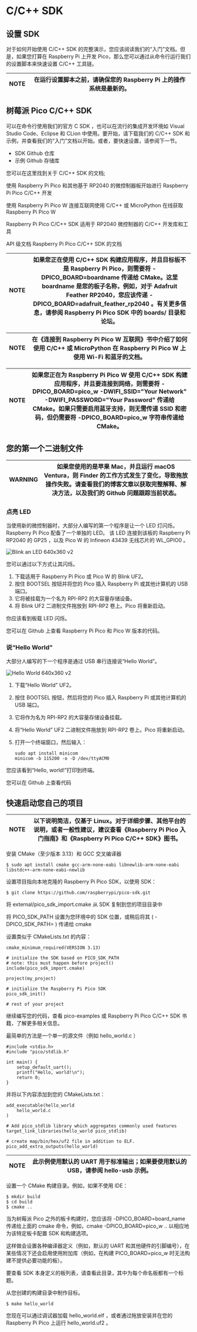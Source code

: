 # C/C++ SDK

## 设置 SDK 

对于如何开始使用 C/C++ SDK 的完整演示，您应该阅读我们的“入门”文档。但是，如果您打算在 Raspberry Pi 上开发 Pico，那么您可以通过从命令行运行我们的设置脚本来快速设置 C/C++ 工具链。

| NOTE | 在运行设置脚本之前，请确保您的 Raspberry Pi 上的操作系统是最新的。 |
| ------ | -------------------------------------------------------------------- |

## 树莓派 Pico C/C++ SDK

可以在命令行使用我们的官方 C SDK ，也可以在流行的集成开发环境如 Visual Studio Code、Eclipse 和 CLion 中使用。要开始，请下载我们的 C/C++ SDK 和示例，并查看我们的“入门”文档以开始。或者，要快速设置，请参阅下一节。

* SDK Github 仓库
* 示例 Github 存储库

您可以在这里找到关于 C/C++ SDK 的文档;

使用 Raspberry Pi Pico 和其他基于 RP2040 的微控制器板开始进行 Raspberry Pi Pico C/C++ 开发

使用 Raspberry Pi Pico W 连接互联网使用 C/C++ 或 MicroPython 在线获取 Raspberry Pi Pico W

Raspberry Pi Pico C/C++ SDK 适用于 RP2040 微控制器的 C/C++ 开发库和工具

API 级文档 Raspberry Pi Pico C/C++ SDK 的文档

| NOTE | 如果您正在使用 C/C++ SDK 构建应用程序，并且目标板不是 Raspberry Pi Pico，则需要将 -DPICO_BOARD=boardname 传递给 CMake。这里 boardname 是您的板子名称，例如，对于 Adafruit Feather RP2040，您应该传递 -DPICO_BOARD=adafruit_feather_rp2040 。有关更多信息，请参阅 Raspberry Pi Pico SDK 中的 boards/ 目录和论坛。 |
| ------ | ------------------------------------------------------------------------------------------------------------------------------------------------------------------------------------------------------------------------------------------------------------------------------------------------------------------ |

| NOTE | 在《连接到 Raspberry Pi Pico W 互联网》书中介绍了如何使用 C/C++ 或 MicroPython 在 Raspberry Pi Pico W 上使用 Wi-Fi 和蓝牙的文档。 |
| ------ | ----------------------------------------------------------------------------------------------------------------------------------- |

| NOTE | 如果您正在为 Raspberry Pi Pico W 使用 C/C++ SDK 构建应用程序，并且要连接到网络，则需要将 -DPICO_BOARD=pico_w -DWIFI_SSID="Your Network" -DWIFI_PASSWORD="Your Password" 传递给 CMake。如果只需要启用蓝牙支持，则无需传递 SSID 和密码，但仍需要将 -DPICO_BOARD=pico_w 字符串传递给 CMake。 |
| ------ | ------------------------------------------------------------------------------------------------------------------------------------------------------------------------------------------------------------------------------------------------------------------------------------------- |

## 您的第一个二进制文件

| WARNING | 如果您使用的是苹果 Mac，并且运行 macOS Ventura，则 Finder 的工作方式发生了变化，导致拖放操作失败。请查看我们的博客文章以获取完整解释、解决方法，以及我们的 Github 问题跟踪当前状态。 |
| --------- | -------------------------------------------------------------------------------------------------------------------------------------------------------------------------------------- |

### 点亮 LED

当使用新的微控制器时，大部分人编写的第一个程序是让一个 LED 灯闪烁。 Raspberry Pi Pico 配备了一个单独的 LED。 该 LED 连接到该板的 Raspberry Pi RP2040 的 GP25 ，以及 Pico W 的 Infineon 43439 无线芯片的 WL_GPIO0 。

![Blink an LED 640x360 v2](https://www.raspberrypi.com/documentation/microcontrollers/images/Blink-an-LED-640x360-v2.gif)

您可以通过以下方式让其闪烁。

1. 下载适用于 Raspberry Pi Pico 或 Pico W 的 Blink UF2。
2. 按住 BOOTSEL 按钮并将您的 Pico 插入 Raspberry Pi 或其他计算机的 USB 端口。
3. 它将被挂载为一个名为 RPI-RP2 的大容量存储设备。
4. 将 Blink UF2 二进制文件拖放到 RPI-RP2 卷上。Pico 将重新启动。

你应该看到板载 LED 闪烁。

您可以在 Github 上查看 Raspberry Pi Pico 和 Pico W 版本的代码。

### 说“Hello World”

大部分人编写的下一个程序是通过 USB 串行连接说“Hello World”。

![Hello World 640x360 v2](https://www.raspberrypi.com/documentation/microcontrollers/images/Hello-World-640x360-v2.gif)

1. 下载“Hello World” UF2。
2. 按住 BOOTSEL 按钮，然后将您的 Pico 插入 Raspberry Pi 或其他计算机的 USB 端口。
3. 它将作为名为 RPI-RP2 的大容量存储设备挂载。
4. 将“Hello World” UF2 二进制文件拖放到 RPI-RP2 卷上。Pico 将重新启动。
5. 打开一个终端窗口，然后输入：

    ```
    sudo apt install minicom
    minicom -b 115200 -o -D /dev/ttyACM0
    ```

您应该看到“Hello, world!”打印到终端。

您可以在 Github 上查看代码

## 快速启动您自己的项目

| NOTE | 以下说明简洁，仅基于 Linux。对于详细步骤、其他平台的说明，或者一般性建议，建议查看《Raspberry Pi Pico 入门指南》和《Raspberry Pi Pico C/C++ SDK》图书。 |
| ------ | --------------------------------------------------------------------------------------------------------------------------------------------------------- |

安装 CMake（至少版本 3.13）和 GCC 交叉编译器

```
$ sudo apt install cmake gcc-arm-none-eabi libnewlib-arm-none-eabi libstdc++-arm-none-eabi-newlib
```

设置项目指向本地克隆的 Raspberry Pi Pico SDK，以使用 SDK：

```
$ git clone https://github.com/raspberrypi/pico-sdk.git
```

将 external/pico_sdk_import.cmake 从 SDK 复制到您的项目目录中

将 PICO_SDK_PATH 设置为您环境中的 SDK 位置，或稍后将其 ( -DPICO_SDK_PATH= ) 传递给 cmake

 设置类似于 CMakeLists.txt 的内容：

```
cmake_minimum_required(VERSION 3.13)

# initialize the SDK based on PICO_SDK_PATH
# note: this must happen before project()
include(pico_sdk_import.cmake)

project(my_project)

# initialize the Raspberry Pi Pico SDK
pico_sdk_init()

# rest of your project
```

继续编写您的代码，查看 pico-examples 或 Raspberry Pi Pico C/C++ SDK 书籍，了解更多相关信息。

最简单的方法是一个单一的源文件（例如 hello_world.c ）

```
#include <stdio.h>
#include "pico/stdlib.h"

int main() {
    setup_default_uart();
    printf("Hello, world!\n");
    return 0;
}
```

并将以下内容添加到您的 CMakeLists.txt：

```
add_executable(hello_world
    hello_world.c
)

# Add pico_stdlib library which aggregates commonly used features
target_link_libraries(hello_world pico_stdlib)

# create map/bin/hex/uf2 file in addition to ELF.
pico_add_extra_outputs(hello_world)
```

| NOTE | 此示例使用默认的 UART 用于标准输出；如果要使用默认的 USB，请参阅 hello-usb 示例。 |
| ------ | ----------------------------------------------------------------------------------- |

设置一个 CMake 构建目录。例如，如果不使用 IDE：

```
$ mkdir build
$ cd build
$ cmake ..
```

当为树莓派 Pico 之外的板卡构建时，您应该将 -DPICO_BOARD=board_name 传递给上面的 cmake 命令，例如，cmake -DPICO_BOARD=pico_w .. 以相应地为该特定板卡配置 SDK 和构建选项。

这样做会设置各种编译器定义（例如，默认的 UART 和其他硬件的引脚编号），在某些情况下还会启用使用附加库（例如，在构建 PICO_BOARD=pico_w 时无法构建不提供必要功能的板）。

要查看 SDK 本身定义的板列表，请查看此目录，其中为每个命名板都有一个标题。

从您创建的构建目录中制作目标。

```
$ make hello_world
```

您现在可以通过调试器加载 hello_world.elf ，或者通过拖放安装并在您的 Raspberry Pi Pico 上运行 hello_world.uf2 。
